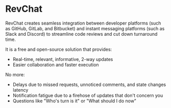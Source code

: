 # RevChat

RevChat creates seamless integration between developer platforms (such as GitHub, GitLab, and Bitbucket) and instant messaging platforms (such as Slack and Discord) to streamline code reviews and cut down turnaround time.

It is a free and open-source solution that provides:

- Real-time, relevant, informative, 2-way updates
- Easier collaboration and faster execution

No more:

- Delays due to missed requests, unnoticed comments, and state changes latency
- Notification fatigue due to a firehose of updates that don't concern you
- Questions like "Who's turn is it" or "What should I do now"
